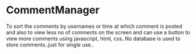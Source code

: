 # CommentManager
To sort the comments by usernames or time at which comment is posted and also to view less no of comments on the screen and can use a button to view more comments using javascript, html, css..No database is used to store comments..just for single use..
